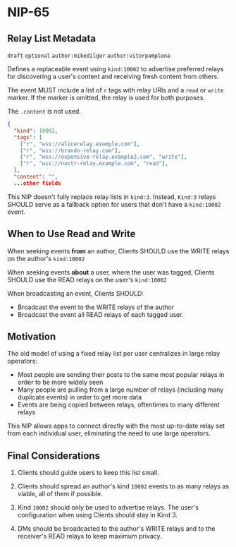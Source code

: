 NIP-65
======

Relay List Metadata
-------------------

`draft` `optional` `author:mikedilger` `author:vitorpamplona`

Defines a replaceable event using `kind:10002` to advertise preferred relays for discovering a user's content and receiving fresh content from others.

The event MUST include a list of `r` tags with relay URIs and a `read` or `write` marker. If the marker is omitted, the relay is used for both purposes.

The `.content` is not used.

```json
{
  "kind": 10002,
  "tags": [
    ["r", "wss://alicerelay.example.com"],
    ["r", "wss://brando-relay.com"],
    ["r", "wss://expensive-relay.example2.com", "write"],
    ["r", "wss://nostr-relay.example.com", "read"],
  ],
  "content": "",
  ...other fields
```

This NIP doesn't fully replace relay lists in `kind:3`. Instead, `Kind:3` relays SHOULD serve as a fallback option for users that don't have a `kind:10002` event. 

## When to Use Read and Write

When seeking events **from** an author, Clients SHOULD use the WRITE relays on the author's `kind:10002`

When seeking events **about** a user, where the user was tagged, Clients SHOULD use the READ relays on the user's `kind:10002` 

When broadcasting an event, Clients SHOULD:

- Broadcast the event to the WRITE relays of the author
- Broadcast the event all READ relays of each tagged user. 

## Motivation

The old model of using a fixed relay list per user centralizes in large relay operators: 

  - Most people are sending their posts to the same most popular relays in order to be more widely seen
  - Many people are pulling from a large number of relays (including many duplicate events) in order to get more data
  - Events are being copied between relays, oftentimes to many different relays
  
This NIP allows apps to connect directly with the most up-to-date relay set from each individual user, eliminating the need to use large operators. 

## Final Considerations

1. Clients should guide users to keep this list small. 

2. Clients should spread an author's kind `10002` events to as many relays as viable, all of them if possible. 

3. Kind `10002` should only be used to advertise relays. The user's configuration when using Clients should stay in Kind 3.

4. DMs should be broadcasted to the author's WRITE relays and to the receiver's READ relays to keep maximum privacy. 
